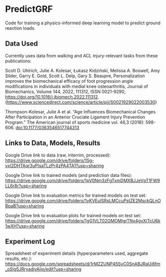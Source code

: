 # PredictGRF
Code for training a physics-informed deep learning model to predict ground reaction loads.

## Data Used
Currently uses data from walking and ACL injury-relevant tasks from these publications:

Scott D. Uhlrich, Julie A. Kolesar, Łukasz Kidziński, Melissa A. Boswell, Amy Silder, Garry E. Gold, Scott L. Delp, Gary S. Beaupre, Personalization improves the biomechanical efficacy of foot progression angle modifications in individuals with medial knee osteoarthritis, Journal of Biomechanics, Volume 144, 2022, 111312, ISSN 0021-9290, https://doi.org/10.1016/j.jbiomech.2022.111312. (https://www.sciencedirect.com/science/article/pii/S0021929022003530)

Thompson-Kolesar, Julie A et al. “Age Influences Biomechanical Changes After Participation in an Anterior Cruciate Ligament Injury Prevention Program.” The American journal of sports medicine vol. 46,3 (2018): 598-606. [doi:10.1177/0363546517744313](https://doi.org/10.1177/0363546517744313)

## Links to Data, Models, Results
Google Drive link to data (raw, interrim, processed): https://drive.google.com/drive/folders/1Sg-vxl2DHTAqr3uPIsaTLzPr4zPA4TA1?usp=sharing

Google Drive link to trained models (and prediction data files): https://drive.google.com/drive/folders/1pV0Nm3zFgTxmDMXBJJeVpT1FW9LL6r8r?usp=sharing

Google Drive link to evaluation metrics for trained models on test set: https://drive.google.com/drive/folders/1yKVEulSRsLMCcuPstZE2MsckQLnOBpaB?usp=sharing

Google Drive link to evaluation plots for trained models on test set: https://drive.google.com/drive/folders/1gG1VLT02GMOMigrTNx4gvXiTcU6k1wXH?usp=sharing

## Experiment Log
Spreadsheet of experiment details (hyperparameters used, aggregate results, etc.): https://docs.google.com/spreadsheets/d/1rMZZUNP45SyC0SnABJRaUi6fm_oSlg5JRryadiyAijo/edit?usp=sharing
